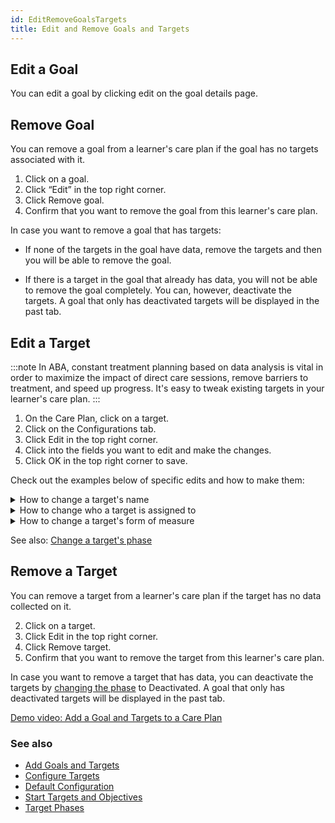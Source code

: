 ```yaml
---
id: EditRemoveGoalsTargets
title: Edit and Remove Goals and Targets
---
```

## Edit a Goal 

You can edit a goal by clicking edit on the goal details page.  

## Remove Goal 

You can remove a goal from a learner's care plan if the goal has no targets associated with it. 

1. Click on a goal. 
2. Click “Edit” in the top right corner. 
3. Click Remove goal.
4. Confirm that you want to remove the goal from this learner's care plan. 

In case you want to remove a goal that has targets: 

- If none of the targets in the goal have data, remove the targets and then you will be able to remove the goal. 

- If there is a target in the goal that already has data, you will not be able to remove the goal completely. You can, however, deactivate the targets. A goal that only has deactivated targets will be displayed in the past tab. 

## Edit a Target 

:::note
In ABA, constant treatment planning based on data analysis is vital in order to maximize the impact of direct care sessions, remove barriers to treatment, and speed up progress. It's easy to tweak existing targets in your learner's care plan. 
:::

1. On the Care Plan, click on a target. 
2. Click on the Configurations tab.
3. Click Edit in the top right corner. 
4. Click into the fields you want to edit and make the changes.
5. Click OK in the top right corner to save. 

Check out the examples below of specific edits and how to make them:

<details>
<summary>How to change a target's name</summary>

1. On the Care Plan, click on a target. 
2. Click on the Configurations tab.
3. Click Edit in the top right corner. 
4. Click into the Target field and make the changes.
5. Click OK in the top right corner to save. 

</details>

<details>
<summary>How to change who a target is assigned to</summary>

Targets are automatically assigned to all providers on the learner's care team. To unassign or reassign providers, edit the target:

1. On the Care Plan, click on a target. 
2. Click on the Configurations tab.
3. Click Edit in the top right corner. 
4. Click into the Assign To field and make the changes.
5. Click OK in the top right corner to save. 

</details>


<details>
<summary>How to change a target's form of measure</summary>

Once data is collected on a target, the form of measure cannot be edited, to preserve the accuracy and integrity of the existing data. Instead, [clone the target](../CarePlan/AddGoalsTargets.md/#clone-a-target) to create a new target on the same goal, and edit the form of measure on that target.

1. Click Edit in the top right corner. 
2. Click into the Form of Measure field and make the changes.
3. Click OK in the top right corner to save. 

</details>

See also: [Change a target's phase](../CarePlan/TargetPhases.md/#change-a-targets-phase)



## Remove a Target 

You can remove a target from a learner's care plan if the target has no data collected on it.

2. Click on a target. 
3. Click Edit in the top right corner. 
4. Click Remove target.
5. Confirm that you want to remove the target from this learner's care plan.

In case you want to remove a target that has data, you can deactivate the targets by [changing the phase](../CarePlan/TargetPhases.md/#change-a-targets-phase) to Deactivated. A goal that only has deactivated targets will be displayed in the past tab. 

[Demo video: Add a Goal and Targets to a Care Plan](https://youtu.be/_DCx4QZ3VQA "Title")

### See also
- [Add Goals and Targets](CarePlan/AddGoalsTargets.md)
- [Configure Targets](../CarePlan/AddGoalsTargets.md/#configure-targets)
- [Default Configuration](CarePlan/DefaultConfiguration.md)
- [Start Targets and Objectives](../CarePlan/StartTargetsObjectives.md)
- [Target Phases](CarePlan/TargetPhases.md)